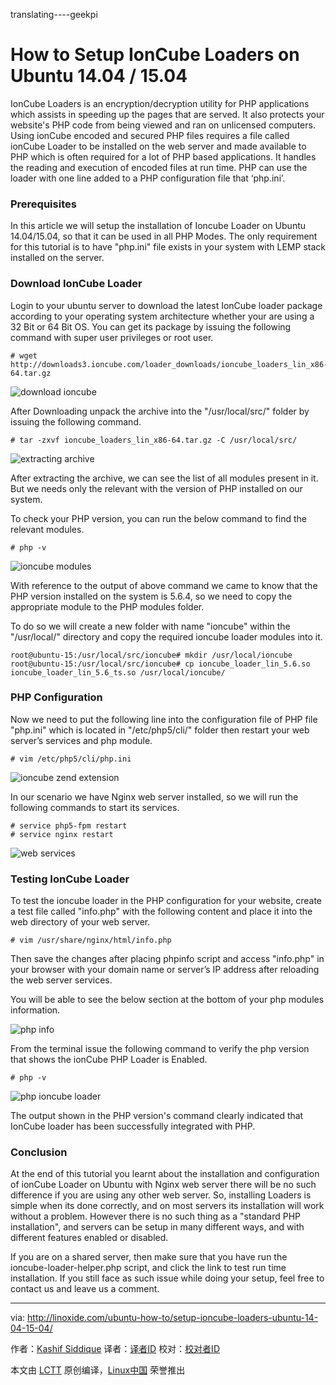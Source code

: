 translating----geekpi

How to Setup IonCube Loaders on Ubuntu 14.04 / 15.04
================================================================================
IonCube Loaders is an encryption/decryption utility for PHP applications which assists in speeding up the pages that are served. It also protects your website's PHP code from being viewed and ran on unlicensed computers. Using ionCube encoded and secured PHP files requires a file called ionCube Loader to be installed on the web server and made available to PHP which is often required for a lot of PHP based applications. It handles the reading and execution of encoded files at run time. PHP can use the loader with one line added to a PHP configuration file that ‘php.ini’.

### Prerequisites ###

In this article we will setup the installation of Ioncube Loader on Ubuntu 14.04/15.04, so that it can be used in all PHP Modes. The only requirement for this tutorial is to have "php.ini" file exists in your system with LEMP stack installed on the server.

### Download IonCube Loader ###

Login to your ubuntu server to download the latest IonCube loader package according to your operating system architecture whether your are using a 32 Bit or 64 Bit OS. You can get its package by issuing the following command with super user privileges or root user.

    # wget http://downloads3.ioncube.com/loader_downloads/ioncube_loaders_lin_x86-64.tar.gz

![download ioncube](http://blog.linoxide.com/wp-content/uploads/2015/09/download1.png)

After Downloading unpack the archive into the "/usr/local/src/" folder by issuing the following command.

    # tar -zxvf ioncube_loaders_lin_x86-64.tar.gz -C /usr/local/src/

![extracting archive](http://blog.linoxide.com/wp-content/uploads/2015/09/2-extract.png)

After extracting the archive, we can see the list of all modules present in it. But we needs only the relevant with the version of PHP installed on our system.

To check your PHP version, you can run the below command to find the relevant modules.

    # php -v

![ioncube modules](http://blog.linoxide.com/wp-content/uploads/2015/09/modules.png)

With reference to the output of above command we came to know that the PHP version installed on the system is 5.6.4, so we need to copy the appropriate module to the PHP modules folder.

To do so we will create a new folder with name "ioncube" within the "/usr/local/" directory and copy the required ioncube loader modules into it.

    root@ubuntu-15:/usr/local/src/ioncube# mkdir /usr/local/ioncube
    root@ubuntu-15:/usr/local/src/ioncube# cp ioncube_loader_lin_5.6.so ioncube_loader_lin_5.6_ts.so /usr/local/ioncube/

### PHP Configuration ###

Now we need to put the following line into the configuration file of PHP file "php.ini" which is located in "/etc/php5/cli/" folder then restart your web server’s services and php module.

    # vim /etc/php5/cli/php.ini

![ioncube zend extension](http://blog.linoxide.com/wp-content/uploads/2015/09/zend-extension.png)

In our scenario we have Nginx web server installed, so we will run the following commands to start its services.

    # service php5-fpm restart
    # service nginx restart

![web services](http://blog.linoxide.com/wp-content/uploads/2015/09/web-services.png)

### Testing IonCube Loader ###

To test the ioncube loader in the PHP configuration for your website, create a test file called "info.php" with the following content and place it into the web directory of your web server.

    # vim /usr/share/nginx/html/info.php

Then save the changes after placing phpinfo script and access "info.php" in your browser with your domain name or server’s IP address after reloading the web server services.

You will be able to see the below section at the bottom of your php modules information.

![php info](http://blog.linoxide.com/wp-content/uploads/2015/09/php-info.png)

From the terminal issue the following command to verify the php version that shows the ionCube PHP Loader is Enabled.

    # php -v

![php ioncube loader](http://blog.linoxide.com/wp-content/uploads/2015/09/php-ioncube.png)

The output shown in the PHP version's command clearly indicated that IonCube loader has been successfully integrated with PHP.

### Conclusion ###

At the end of this tutorial you learnt about the installation and configuration of ionCube Loader on Ubuntu with Nginx web server there will be no such difference if you are using any other web server. So, installing Loaders is simple when its done correctly, and on most servers its installation will work without a problem. However there is no such thing as a "standard PHP installation", and servers can be setup in many different ways, and with different features enabled or disabled.

If you are on a shared server, then make sure that you have run the ioncube-loader-helper.php script, and click the link to test run time installation. If you still face as such issue while doing your setup, feel free to contact us and leave us a comment.

--------------------------------------------------------------------------------

via: http://linoxide.com/ubuntu-how-to/setup-ioncube-loaders-ubuntu-14-04-15-04/

作者：[Kashif Siddique][a]
译者：[译者ID](https://github.com/译者ID)
校对：[校对者ID](https://github.com/校对者ID)

本文由 [LCTT](https://github.com/LCTT/TranslateProject) 原创编译，[Linux中国](https://linux.cn/) 荣誉推出

[a]:http://linoxide.com/author/kashifs/
